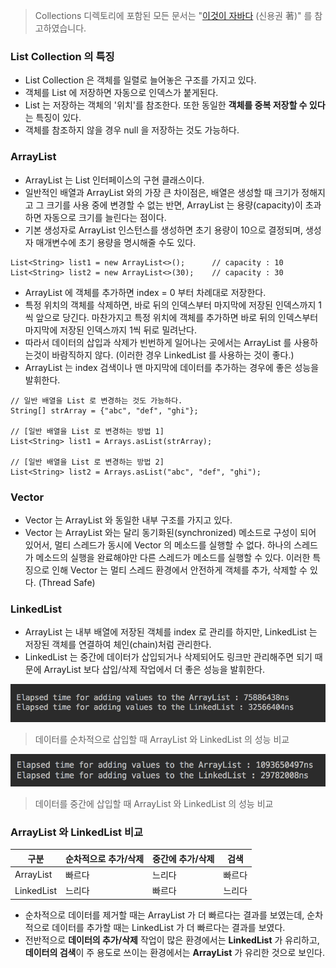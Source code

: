 > Collections 디렉토리에 포함된 모든 문서는 "[이것이 자바다](http://bit.ly/2ie3BIb) (신용권 著)" 를 참고하였습니다.

### List Collection 의 특징

* List Collection 은 객체를 일렬로 늘어놓은 구조를 가지고 있다. 
* 객체를 List 에 저장하면 자동으로 인덱스가 붙게된다. 
* List 는 저장하는 객체의 '위치'를 참조한다. 또한 동일한 **객체를 중복 저장할 수 있다**는 특징이 있다.
* 객체를 참조하지 않을 경우 null 을 저장하는 것도 가능하다.

### ArrayList

* ArrayList 는 List 인터페이스의 구현 클래스이다.
* 일반적인 배열과 ArrayList 와의 가장 큰 차이점은, 배열은 생성할 때 크기가 정해지고 그 크기를 사용 중에 변경할 수 없는 반면, ArrayList 는 용량(capacity)이 초과하면 자동으로 크기를 늘린다는 점이다.
* 기본 생성자로 ArrayList 인스턴스를 생성하면 초기 용량이 10으로 결정되며, 생성자 매개변수에 초기 용량을 명시해줄 수도 있다.

```
List<String> list1 = new ArrayList<>();      // capacity : 10
List<String> list2 = new ArrayList<>(30);    // capacity : 30
```

* ArrayList 에 객체를 추가하면 index = 0 부터 차례대로 저장한다. 
* 특정 위치의 객체를 삭제하면, 바로 뒤의 인덱스부터 마지막에 저장된 인덱스까지 1씩 앞으로 당긴다. 마찬가지고 특정 위치에 객체를 추가하면 바로 뒤의 인덱스부터 마지막에 저장된 인덱스까지 1씩 뒤로 밀려난다.
* 따라서 데이터의 삽입과 삭제가 빈번하게 일어나는 곳에서는 ArrayList 를 사용하는것이 바람직하지 않다. (이러한 경우 LinkedList 를 사용하는 것이 좋다.)
* ArrayList 는 index 검색이나 맨 마지막에 데이터를 추가하는 경우에 좋은 성능을 발휘한다.

```
// 일반 배열을 List 로 변경하는 것도 가능하다.
String[] strArray = {"abc", "def", "ghi"};

// [일반 배열을 List 로 변경하는 방법 1]
List<String> list1 = Arrays.asList(strArray);

// [일반 배열을 List 로 변경하는 방법 2]
List<String> list2 = Arrays.asList("abc", "def", "ghi");
```

### Vector

* Vector 는 ArrayList 와 동일한 내부 구조를 가지고 있다.
* Vector 는 ArrayList 와는 달리 동기화된(synchronized) 메소드로 구성이 되어 있어서, 멀티 스레드가 동시에 Vector 의 메소드를 실행할 수 없다. 하나의 스레드가 메소드의 실행을 완료해야만 다른 스레드가 메소드를 실행할 수 있다. 이러한 특징으로 인해 Vector 는 멀티 스레드 환경에서 안전하게 객체를 추가, 삭제할 수 있다. (Thread Safe)

### LinkedList

* ArrayList 는 내부 배열에 저장된 객체를 index 로 관리를 하지만, LinkedList 는 저장된 객체를 연결하여 체인(chain)처럼 관리한다.
* LinkedList 는 중간에 데이터가 삽입되거나 삭제되어도 링크만 관리해주면 되기 때문에 ArrayList 보다 삽입/삭제 작업에서 더 좋은 성능을 발휘한다.

![add_data_sequentially](images/add_data_sequentially.png)
> 데이터를 순차적으로 삽입할 때 ArrayList 와 LinkedList 의 성능 비교

![add_data_to_first](images/add_data_to_first.png)
> 데이터를 중간에 삽입할 때 ArrayList 와 LinkedList 의 성능 비교

### ArrayList 와 LinkedList 비교

| 구분        | 순차적으로 추가/삭제 | 중간에 추가/삭제 | 검색  |
| ---------- | --------------- | ------------ | ---- |
| ArrayList  | 빠르다            | 느리다        | 빠르다 |
| LinkedList | 느리다            | 빠르다        | 느리다 | 

* 순차적으로 데이터를 제거할 때는 ArrayList 가 더 빠르다는 결과를 보였는데, 순차적으로 데이터를 추가할 때는 LinkedList 가 더 빠르다는 결과를 보였다.
* 전반적으로 **데이터의 추가/삭제** 작업이 많은 환경에서는 **LinkedList** 가 유리하고, **데이터의 검색**이 주 용도로 쓰이는 환경에서는 **ArrayList** 가 유리한 것으로 보인다.
